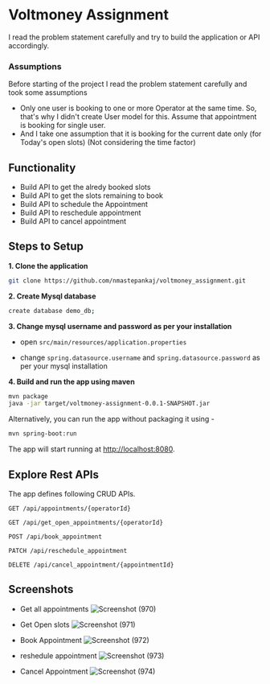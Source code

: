 # Voltmoney Assignment
I read the problem statement carefully and try to build the application or API accordingly.

### Assumptions

Before starting of the project I read the problem statement carefully and took some assumptions
- Only one user is booking to one or more Operator at the same time. So, that's why I didn't create User model for this. Assume that appointment is booking for single user.
- And I take one assumption that it is booking for the current date only (for Today's open slots) (Not considering the time factor)


## Functionality
- Build API to get the alredy booked slots
- Build API to get the slots remaining to book
- Build API to schedule the Appointment
- Build API to reschedule appointment
- Build API to cancel appointment


## Steps to Setup

**1. Clone the application**

```bash
git clone https://github.com/nmastepankaj/voltmoney_assignment.git
```

**2. Create Mysql database**
```bash
create database demo_db;
```

**3. Change mysql username and password as per your installation**

+ open `src/main/resources/application.properties`

+ change `spring.datasource.username` and `spring.datasource.password` as per your mysql installation

**4. Build and run the app using maven**

```bash
mvn package
java -jar target/voltmoney-assignment-0.0.1-SNAPSHOT.jar
```

Alternatively, you can run the app without packaging it using -

```bash
mvn spring-boot:run
```

The app will start running at <http://localhost:8080>.

## Explore Rest APIs

The app defines following CRUD APIs.

    GET /api/appointments/{operatorId}
    
    GET /api/get_open_appointments/{operatorId}
    
    POST /api/book_appointment
    
    PATCH /api/reschedule_appointment
    
    DELETE /api/cancel_appointment/{appointmentId}



## Screenshots

- Get all appointments
![Screenshot (970)](https://github.com/nmastepankaj/voltmoney_assignment/assets/68346633/db1708f5-574e-4f12-9dc3-87b8e02f2747)

- Get Open slots
![Screenshot (971)](https://github.com/nmastepankaj/voltmoney_assignment/assets/68346633/78c3c9b8-a60e-4359-9f2c-8b2a1d2335b2)

- Book Appointment
![Screenshot (972)](https://github.com/nmastepankaj/voltmoney_assignment/assets/68346633/03300c15-05ea-4dbc-a017-f09e3d361a41)

- reshedule appointment
![Screenshot (973)](https://github.com/nmastepankaj/voltmoney_assignment/assets/68346633/4d6314b4-c675-4bd8-b23d-2e376bff143b)

- Cancel Appointment
![Screenshot (974)](https://github.com/nmastepankaj/voltmoney_assignment/assets/68346633/1da66ab7-d26b-48f9-8770-8079a78e131f)